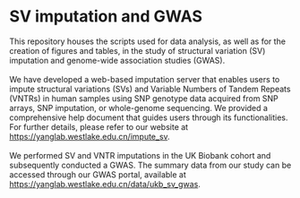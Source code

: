 # SV imputation and GWAS

This repository houses the scripts used for data analysis, as well as for the creation of figures and tables, in the study of structural variation (SV) imputation and genome-wide association studies (GWAS). <br><br>
We have developed a web-based imputation server that enables users to impute structural variations (SVs) and Variable Numbers of Tandem Repeats (VNTRs) in human samples using SNP genotype data acquired from SNP arrays, SNP imputation, or whole-genome sequencing. We provided a comprehensive help document that guides users through its functionalities. For further details, please refer to our website at https://yanglab.westlake.edu.cn/impute_sv. <br><br>
We performed SV and VNTR imputations in the UK Biobank cohort and subsequently conducted a GWAS. The summary data from our study can be accessed through our GWAS portal, available at https://yanglab.westlake.edu.cn/data/ukb_sv_gwas.
